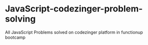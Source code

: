 # JavaScript-codezinger-problem-solving
All JavaScript Problems solved on codezinger platform in functionup bootcamp
